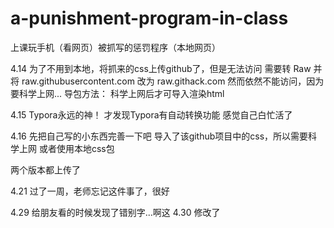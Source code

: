# a-punishment-program-in-class
上课玩手机（看网页）被抓写的惩罚程序（本地网页）

4.14
为了不用到本地，将抓来的css上传github了，但是无法访问
需要转 Raw 并将 raw.githubusercontent.com 改为 raw.githack.com
然而依然不能访问，因为要科学上网...
导包方法：
	<link rel="stylesheet" 
		href="https://raw.githack.com/antiaurora/a-punishment-program-in-class/main/github-markdown.min.css">
科学上网后才可导入渲染html

4.15
Typora永远的神！
才发现Typora有自动转换功能
感觉自己白忙活了

4.16
先把自己写的小东西完善一下吧
导入了该github项目中的css，所以需要科学上网
或者使用本地css包

两个版本都上传了


4.21
过了一周，老师忘记这件事了，很好


4.29
给朋友看的时候发现了错别字...啊这
4.30
修改了
